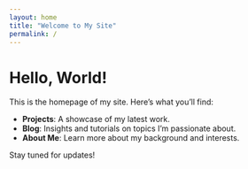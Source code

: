 ```yaml
---
layout: home
title: "Welcome to My Site"
permalink: /
---
```


# Hello, World!

This is the homepage of my site. Here’s what you’ll find:

- **Projects**: A showcase of my latest work.
- **Blog**: Insights and tutorials on topics I’m passionate about.
- **About Me**: Learn more about my background and interests.

Stay tuned for updates!
